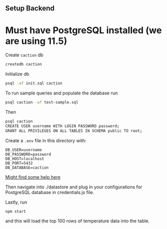 ## Setup Backend

# Must have PostgreSQL installed (we are using 11.5)

Create `caction` db
```bash
createdb caction
```

Initialize db
```bash
psql -af init.sql caction
```

To run sample queries and populate the database run
```bash
psql caction -af test-sample.sql
```

Then
```bash
psql caction
CREATE USER username WITH LOGIN PASSWORD password;
GRANT ALL PRIVILEGES ON ALL TABLES IN SCHEMA public TO root;
```

Create a `.env` file in this directory with:
```
DB_USER=username
DB_PASSWORD=password
DB_HOST=localhost
DB_PORT=5432
DB_DATABASE=caction
```

[Might find some help here](https://gist.github.com/AtulKsol/4470d377b448e56468baef85af7fd614)

Then navigate into ./datastore and plug in your configurations for PostgreSQL database in credentials.js file.

Lastly, run
```bash
npm start
```
and this will load the top 100 rows of temperature data into the table.
